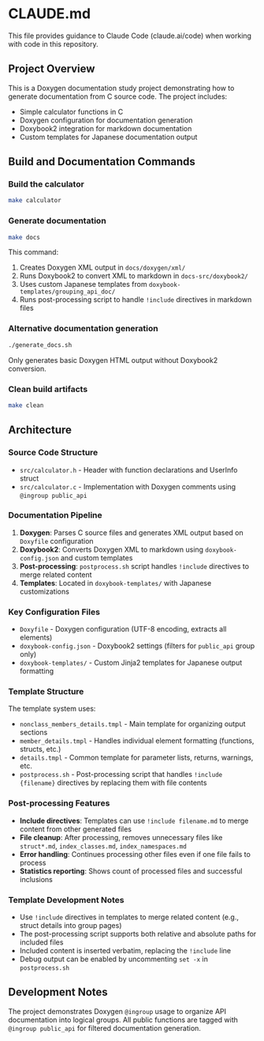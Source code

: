 # CLAUDE.md

This file provides guidance to Claude Code (claude.ai/code) when working with code in this repository.

## Project Overview

This is a Doxygen documentation study project demonstrating how to generate documentation from C source code. The project includes:

- Simple calculator functions in C
- Doxygen configuration for documentation generation  
- Doxybook2 integration for markdown documentation
- Custom templates for Japanese documentation output

## Build and Documentation Commands

### Build the calculator
```bash
make calculator
```

### Generate documentation
```bash
make docs
```
This command:
1. Creates Doxygen XML output in `docs/doxygen/xml/`
2. Runs Doxybook2 to convert XML to markdown in `docs-src/doxybook2/`
3. Uses custom Japanese templates from `doxybook-templates/grouping_api_doc/`
4. Runs post-processing script to handle `!include` directives in markdown files

### Alternative documentation generation
```bash
./generate_docs.sh
```
Only generates basic Doxygen HTML output without Doxybook2 conversion.

### Clean build artifacts
```bash
make clean
```

## Architecture

### Source Code Structure
- `src/calculator.h` - Header with function declarations and UserInfo struct
- `src/calculator.c` - Implementation with Doxygen comments using `@ingroup public_api`

### Documentation Pipeline
1. **Doxygen**: Parses C source files and generates XML output based on `Doxyfile` configuration
2. **Doxybook2**: Converts Doxygen XML to markdown using `doxybook-config.json` and custom templates
3. **Post-processing**: `postprocess.sh` script handles `!include` directives to merge related content
4. **Templates**: Located in `doxybook-templates/` with Japanese customizations

### Key Configuration Files
- `Doxyfile` - Doxygen configuration (UTF-8 encoding, extracts all elements)
- `doxybook-config.json` - Doxybook2 settings (filters for `public_api` group only)
- `doxybook-templates/` - Custom Jinja2 templates for Japanese output formatting

### Template Structure
The template system uses:
- `nonclass_members_details.tmpl` - Main template for organizing output sections
- `member_details.tmpl` - Handles individual element formatting (functions, structs, etc.)
- `details.tmpl` - Common template for parameter lists, returns, warnings, etc.
- `postprocess.sh` - Post-processing script that handles `!include {filename}` directives by replacing them with file contents

### Post-processing Features
- **Include directives**: Templates can use `!include filename.md` to merge content from other generated files
- **File cleanup**: After processing, removes unnecessary files like `struct*.md`, `index_classes.md`, `index_namespaces.md`
- **Error handling**: Continues processing other files even if one file fails to process
- **Statistics reporting**: Shows count of processed files and successful inclusions

### Template Development Notes
- Use `!include` directives in templates to merge related content (e.g., struct details into group pages)
- The post-processing script supports both relative and absolute paths for included files
- Included content is inserted verbatim, replacing the `!include` line
- Debug output can be enabled by uncommenting `set -x` in `postprocess.sh`

## Development Notes

The project demonstrates Doxygen `@ingroup` usage to organize API documentation into logical groups. All public functions are tagged with `@ingroup public_api` for filtered documentation generation.